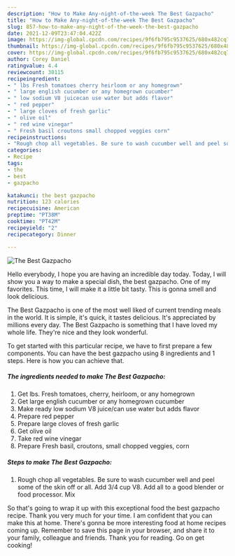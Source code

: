 ```yaml
---
description: "How to Make Any-night-of-the-week The Best Gazpacho"
title: "How to Make Any-night-of-the-week The Best Gazpacho"
slug: 857-how-to-make-any-night-of-the-week-the-best-gazpacho
date: 2021-12-09T23:47:04.422Z
image: https://img-global.cpcdn.com/recipes/9f6fb795c9537625/680x482cq70/the-best-gazpacho-recipe-main-photo.jpg
thumbnail: https://img-global.cpcdn.com/recipes/9f6fb795c9537625/680x482cq70/the-best-gazpacho-recipe-main-photo.jpg
cover: https://img-global.cpcdn.com/recipes/9f6fb795c9537625/680x482cq70/the-best-gazpacho-recipe-main-photo.jpg
author: Corey Daniel
ratingvalue: 4.4
reviewcount: 30115
recipeingredient:
- " lbs Fresh tomatoes cherry heirloom or any homegrown"
- " large english cucumber or any homegrown cucumber"
- " low sodium V8 juicecan use water but adds flavor"
- " red pepper"
- " large cloves of fresh garlic"
- " olive oil"
- " red wine vinegar"
- " Fresh basil croutons small chopped veggies corn"
recipeinstructions:
- "Rough chop all vegetables. Be sure to wash cucumber well and peel some of the skin off or all. Add 3/4 cup V8. Add all to a good blender or food processor. Mix"
categories:
- Recipe
tags:
- the
- best
- gazpacho

katakunci: the best gazpacho 
nutrition: 123 calories
recipecuisine: American
preptime: "PT38M"
cooktime: "PT42M"
recipeyield: "2"
recipecategory: Dinner

---
```



![The Best Gazpacho](https://img-global.cpcdn.com/recipes/9f6fb795c9537625/680x482cq70/the-best-gazpacho-recipe-main-photo.jpg)

Hello everybody, I hope you are having an incredible day today. Today, I will show you a way to make a special dish, the best gazpacho. One of my favorites. This time, I will make it a little bit tasty. This is gonna smell and look delicious.

The Best Gazpacho is one of the most well liked of current trending meals in the world. It is simple, it's quick, it tastes delicious. It's appreciated by millions every day. The Best Gazpacho is something that I have loved my whole life. They're nice and they look wonderful.




To get started with this particular recipe, we have to first prepare a few components. You can have the best gazpacho using 8 ingredients and 1 steps. Here is how you can achieve that.

<!--inarticleads1-->

##### The ingredients needed to make The Best Gazpacho:

1. Get  lbs. Fresh tomatoes, cherry, heirloom, or any homegrown
1. Get  large english cucumber or any homegrown cucumber
1. Make ready  low sodium V8 juice/can use water but adds flavor
1. Prepare  red pepper
1. Prepare  large cloves of fresh garlic
1. Get  olive oil
1. Take  red wine vinegar
1. Prepare  Fresh basil, croutons, small chopped veggies, corn




<!--inarticleads2-->

##### Steps to make The Best Gazpacho:

1. Rough chop all vegetables. Be sure to wash cucumber well and peel some of the skin off or all. Add 3/4 cup V8. Add all to a good blender or food processor. Mix




So that's going to wrap it up with this exceptional food the best gazpacho recipe. Thank you very much for your time. I am confident that you can make this at home. There's gonna be more interesting food at home recipes coming up. Remember to save this page in your browser, and share it to your family, colleague and friends. Thank you for reading. Go on get cooking!
